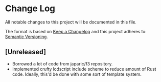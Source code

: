 # Change Log

All notable changes to this project will be documented in this file.

The format is based on [Keep a Changelog](http://keepachangelog.com/)
and this project adheres to [Semantic Versioning](http://semver.org/).

## [Unreleased]

- Borrowed a lot of code from japaric/f3 repository.
- Implemented crufty lcdscript include scheme to reduce amount of Rust code. Ideally, this'd be done with some sort of template system.
